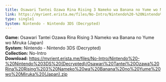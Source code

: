 ```yaml
---
title: Osawari Tantei Ozawa Rina Rising 3 Nameko wa Banana no Yume wo Miruka (Japan)
link: https://myrient.erista.me/files/No-Intro/Nintendo%20-%20Nintendo%203DS%20(Decrypted)/Osawari%20Tantei%20Ozawa%20Rina%20Rising%203%20Nameko%20wa%20Banana%20no%20Yume%20wo%20Miruka%20(Japan).zip
type: single1
System: Nintendo - Nintendo 3DS (Decrypted)
---
```

<b>Game:</b> Osawari Tantei Ozawa Rina Rising 3 Nameko wa Banana no Yume wo Miruka (Japan)<br>
<b>System:</b> Nintendo - Nintendo 3DS (Decrypted)<br>
<b>Collection:</b> No-Intro<br>
<b>Download:</b> https://myrient.erista.me/files/No-Intro/Nintendo%20-%20Nintendo%203DS%20(Decrypted)/Osawari%20Tantei%20Ozawa%20Rina%20Rising%203%20Nameko%20wa%20Banana%20no%20Yume%20wo%20Miruka%20(Japan).zip